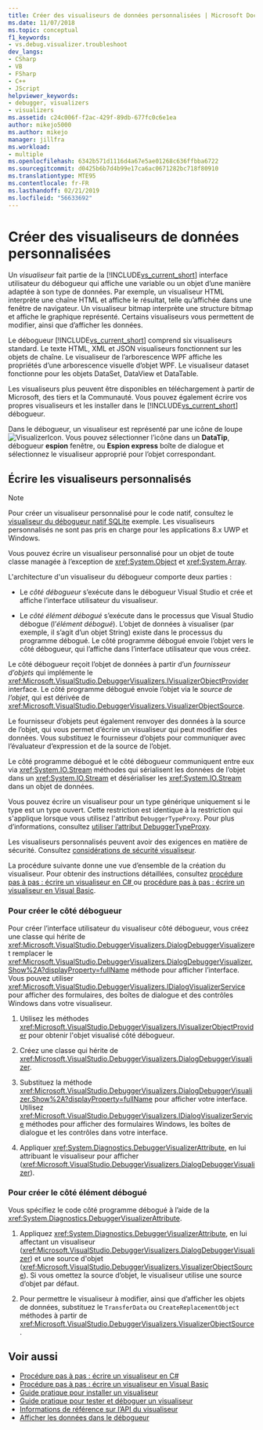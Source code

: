```yaml
---
title: Créer des visualiseurs de données personnalisées | Microsoft Docs
ms.date: 11/07/2018
ms.topic: conceptual
f1_keywords:
- vs.debug.visualizer.troubleshoot
dev_langs:
- CSharp
- VB
- FSharp
- C++
- JScript
helpviewer_keywords:
- debugger, visualizers
- visualizers
ms.assetid: c24c006f-f2ac-429f-89db-677fc0c6e1ea
author: mikejo5000
ms.author: mikejo
manager: jillfra
ms.workload:
- multiple
ms.openlocfilehash: 6342b571d1116d4a67e5ae01268c636ffbba6722
ms.sourcegitcommit: d0425b6b7d4b99e17ca6ac0671282bc718f80910
ms.translationtype: MTE95
ms.contentlocale: fr-FR
ms.lasthandoff: 02/21/2019
ms.locfileid: "56633692"
---
```

# <a name="create-custom-data-visualizers"></a>Créer des visualiseurs de données personnalisées
 Un *visualiseur* fait partie de la [!INCLUDE[vs_current_short](../code-quality/includes/vs_current_short_md.md)] interface utilisateur du débogueur qui affiche une variable ou un objet d’une manière adaptée à son type de données. Par exemple, un visualiseur HTML interprète une chaîne HTML et affiche le résultat, telle qu’affichée dans une fenêtre de navigateur. Un visualiseur bitmap interprète une structure bitmap et affiche le graphique représenté. Certains visualiseurs vous permettent de modifier, ainsi que d’afficher les données.

 Le débogueur [!INCLUDE[vs_current_short](../code-quality/includes/vs_current_short_md.md)] comprend six visualiseurs standard. Le texte HTML, XML et JSON visualiseurs fonctionnent sur les objets de chaîne. Le visualiseur de l’arborescence WPF affiche les propriétés d’une arborescence visuelle d’objet WPF. Le visualiseur dataset fonctionne pour les objets DataSet, DataView et DataTable.

Les visualiseurs plus peuvent être disponibles en téléchargement à partir de Microsoft, des tiers et la Communauté. Vous pouvez également écrire vos propres visualiseurs et les installer dans le [!INCLUDE[vs_current_short](../code-quality/includes/vs_current_short_md.md)] débogueur.

Dans le débogueur, un visualiseur est représenté par une icône de loupe ![VisualizerIcon](../debugger/media/dbg-tips-visualizer-icon.png "icône de visualiseur"). Vous pouvez sélectionner l’icône dans un **DataTip**, débogueur **espion** fenêtre, ou **Espion express** boîte de dialogue et sélectionnez le visualiseur approprié pour l’objet correspondant.

## <a name="write-custom-visualizers"></a>Écrire les visualiseurs personnalisés

 > [!NOTE]
 > Pour créer un visualiseur personnalisé pour le code natif, consultez le [visualiseur du débogueur natif SQLite](https://github.com/Microsoft/VSSDK-Extensibility-Samples/tree/master/SqliteVisualizer) exemple. Les visualiseurs personnalisés ne sont pas pris en charge pour les applications 8.x UWP et Windows.

Vous pouvez écrire un visualiseur personnalisé pour un objet de toute classe managée à l’exception de <xref:System.Object> et <xref:System.Array>.

L'architecture d'un visualiseur du débogueur comporte deux parties :

- Le *côté débogueur* s’exécute dans le débogueur Visual Studio et crée et affiche l’interface utilisateur du visualiseur.

- Le *côté élément débogué* s’exécute dans le processus que Visual Studio débogue (l’*élément débogué*). L’objet de données à visualiser (par exemple, il s’agit d’un objet String) existe dans le processus du programme débogué. Le côté programme débogué envoie l’objet vers le côté débogueur, qui l’affiche dans l’interface utilisateur que vous créez.

Le côté débogueur reçoit l’objet de données à partir d’un *fournisseur d’objets* qui implémente le <xref:Microsoft.VisualStudio.DebuggerVisualizers.IVisualizerObjectProvider> interface. Le côté programme débogué envoie l’objet via le *source de l’objet*, qui est dérivée de <xref:Microsoft.VisualStudio.DebuggerVisualizers.VisualizerObjectSource>.

Le fournisseur d’objets peut également renvoyer des données à la source de l’objet, qui vous permet d’écrire un visualiseur qui peut modifier des données. Vous substituez le fournisseur d’objets pour communiquer avec l’évaluateur d’expression et de la source de l’objet.

Le côté programme débogué et le côté débogueur communiquent entre eux via <xref:System.IO.Stream> méthodes qui sérialisent les données de l’objet dans un <xref:System.IO.Stream> et désérialiser les <xref:System.IO.Stream> dans un objet de données.

Vous pouvez écrire un visualiseur pour un type générique uniquement si le type est un type ouvert. Cette restriction est identique à la restriction qui s'applique lorsque vous utilisez l'attribut `DebuggerTypeProxy`. Pour plus d’informations, consultez [utiliser l’attribut DebuggerTypeProxy](../debugger/using-debuggertypeproxy-attribute.md).

Les visualiseurs personnalisés peuvent avoir des exigences en matière de sécurité. Consultez [considérations de sécurité visualiseur](../debugger/visualizer-security-considerations.md).

La procédure suivante donne une vue d’ensemble de la création du visualiseur. Pour obtenir des instructions détaillées, consultez [procédure pas à pas : écrire un visualiseur en C# ](../debugger/walkthrough-writing-a-visualizer-in-csharp.md) ou [procédure pas à pas : écrire un visualiseur en Visual Basic](../debugger/walkthrough-writing-a-visualizer-in-visual-basic.md).

### <a name="to-create-the-debugger-side"></a>Pour créer le côté débogueur

Pour créer l’interface utilisateur du visualiseur côté débogueur, vous créez une classe qui hérite de <xref:Microsoft.VisualStudio.DebuggerVisualizers.DialogDebuggerVisualizer>et remplacer le <xref:Microsoft.VisualStudio.DebuggerVisualizers.DialogDebuggerVisualizer.Show%2A?displayProperty=fullName> méthode pour afficher l’interface. Vous pouvez utiliser <xref:Microsoft.VisualStudio.DebuggerVisualizers.IDialogVisualizerService> pour afficher des formulaires, des boîtes de dialogue et des contrôles Windows dans votre visualiseur.

1.  Utilisez les méthodes <xref:Microsoft.VisualStudio.DebuggerVisualizers.IVisualizerObjectProvider> pour obtenir l'objet visualisé côté débogueur.

1.  Créez une classe qui hérite de <xref:Microsoft.VisualStudio.DebuggerVisualizers.DialogDebuggerVisualizer>.

1.  Substituez la méthode <xref:Microsoft.VisualStudio.DebuggerVisualizers.DialogDebuggerVisualizer.Show%2A?displayProperty=fullName> pour afficher votre interface. Utilisez <xref:Microsoft.VisualStudio.DebuggerVisualizers.IDialogVisualizerService> méthodes pour afficher des formulaires Windows, les boîtes de dialogue et les contrôles dans votre interface.

4.  Appliquer <xref:System.Diagnostics.DebuggerVisualizerAttribute>, en lui attribuant le visualiseur pour afficher (<xref:Microsoft.VisualStudio.DebuggerVisualizers.DialogDebuggerVisualizer>).

### <a name="to-create-the-debuggee-side"></a>Pour créer le côté élément débogué

Vous spécifiez le code côté programme débogué à l’aide de la <xref:System.Diagnostics.DebuggerVisualizerAttribute>.

1.  Appliquez <xref:System.Diagnostics.DebuggerVisualizerAttribute>, en lui affectant un visualiseur (<xref:Microsoft.VisualStudio.DebuggerVisualizers.DialogDebuggerVisualizer>) et une source d'objet (<xref:Microsoft.VisualStudio.DebuggerVisualizers.VisualizerObjectSource>). Si vous omettez la source d’objet, le visualiseur utilise une source d’objet par défaut.

1.  Pour permettre le visualiseur à modifier, ainsi que d’afficher les objets de données, substituez le `TransferData` ou `CreateReplacementObject` méthodes à partir de <xref:Microsoft.VisualStudio.DebuggerVisualizers.VisualizerObjectSource>.

## <a name="see-also"></a>Voir aussi

- [Procédure pas à pas : écrire un visualiseur en C#](../debugger/walkthrough-writing-a-visualizer-in-csharp.md)
- [Procédure pas à pas : écrire un visualiseur en Visual Basic](../debugger/walkthrough-writing-a-visualizer-in-visual-basic.md)
- [Guide pratique pour installer un visualiseur](../debugger/how-to-install-a-visualizer.md)
- [Guide pratique pour tester et déboguer un visualiseur](../debugger/how-to-test-and-debug-a-visualizer.md)
- [Informations de référence sur l’API du visualiseur](../debugger/visualizer-api-reference.md)
- [Afficher les données dans le débogueur](../debugger/viewing-data-in-the-debugger.md)